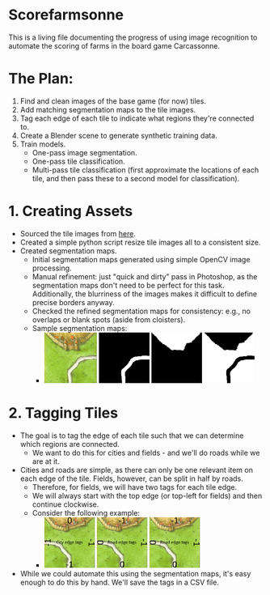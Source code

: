 # Scorefarmsonne
This is a living file documenting the progress of using image recognition to automate the scoring of farms in the board game Carcassonne.

# The Plan:
1. Find and clean images of the base game (for now) tiles.
2. Add matching segmentation maps to the tile images.
3. Tag each edge of each tile to indicate what regions they're connected to.
4. Create a Blender scene to generate synthetic training data.
5. Train models.
    * One-pass image segmentation.
    * One-pass tile classification.
    * Multi-pass tile classification (first approximate the locations of each tile, and then pass these to a second model for classification).
  
# 1. Creating Assets
* Sourced the tile images from [here](https://boardgamegeek.com/filepage/15609/base-tilespdf).
* Created a simple python script resize tile images all to a consistent size.
* Created segmentation maps. 
  * Initial segmentation maps generated using simple OpenCV image processing.
  * Manual refinement: just "quick and dirty" pass in Photoshop, as the segmentation maps don't need to be perfect for this task. Additionally, the blurriness of the images makes it difficult to define precise borders anyway.
  * Checked the refined segmentation maps for consistency: e.g., no overlaps or blank spots (aside from cloisters).
  * Sample segmentation maps:
    * <img src="https://github.com/Yerren/Scorefarmsonne/blob/main/raw_images_v2/CRRF_000_3.png?raw=true" height="100" /> <img src="https://github.com/Yerren/Scorefarmsonne/blob/main/seg_maps_refined/CRRF_000_3_road_mask.png?raw=true" height="100" /> <img src="https://github.com/Yerren/Scorefarmsonne/blob/main/seg_maps_refined/CRRF_000_3_city_mask.png?raw=true" height="100" /> <img src="https://github.com/Yerren/Scorefarmsonne/blob/main/seg_maps_refined/CRRF_000_3_grass_mask.png?raw=true" height="100" />
    
# 2. Tagging Tiles
* The goal is to tag the edge of each tile such that we can determine which regions are connected.
  * We want to do this for cities and fields - and we'll do roads while we are at it.
* Cities and roads are simple, as there can only be one relevant item on each edge of the tile. Fields, however, can be split in half by roads.
  * Therefore, for fields, we will have two tags for each tile edge.
  * We will always start with the top edge (or top-left for fields) and then continue clockwise.
  * Consider the following example:
    * <img src="https://github.com/Yerren/Scorefarmsonne/blob/main/example_images/CFRR_000_3_edge_tag_example_city.png?raw=true" height="100" /> <img src="https://github.com/Yerren/Scorefarmsonne/blob/main/example_images/CFRR_000_3_edge_tag_example_road.png?raw=true" height="100" /> <img src="https://github.com/Yerren/Scorefarmsonne/blob/main/example_images/CFRR_000_3_edge_tag_example_road.png?raw=true" height="100" />
* While we could automate this using the segmentation maps, it's easy enough to do this by hand. We'll save the tags in a CSV file.
